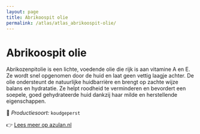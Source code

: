 ```yaml
---
layout: page
title: Abrikoospit olie
permalink: /atlas/atlas_abrikoospit-olie/
---
```


# Abrikoospit olie

Abrikozenpitolie is een lichte, voedende olie die rijk is aan vitamine A en E. Ze wordt snel opgenomen door de huid en laat geen vettig laagje achter. De olie ondersteunt de natuurlijke huidbarrière en brengt op zachte wijze balans en hydratatie. Ze helpt roodheid te verminderen en bevordert een soepele, goed gehydrateerde huid dankzij haar milde en herstellende eigenschappen.

🔧 *Productiesoort:* `koudgeperst`

👉 [Lees meer op azulan.nl](https://azulan.nl/atlas/abrikoospit-olie)